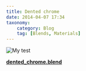```yaml
---
title: Dented chrome
date: 2014-04-07 17:34
taxonomy:
    category: Blog
    tag: [Blends, Materials]
---
```

![My test][5]

[**dented_chrome.blend**][6]

  [5]: http://i.stack.imgur.com/vMEiM.jpg
  [6]: http://files.manujarvinen.com/dented_chrome.blend

